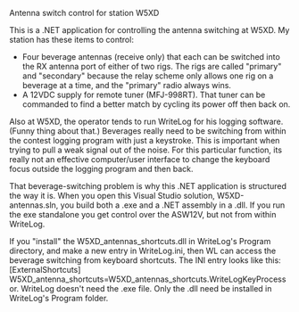 Antenna switch control for station W5XD

This is a .NET application for controlling the antenna switching at W5XD.
My station has these items to control:
<ul>
<li>Four beverage antennas (receive only) that each can be switched into the RX antenna port of either of two rigs. The rigs are called "primary" and "secondary" because the relay scheme
only allows one rig on a beverage at a time, and the "primary" radio always wins.</li>
<li>A 12VDC supply for remote tuner (MFJ-998RT). That tuner can be commanded to find a better match by cycling its power off then back on.
</ul>

Also at W5XD, the operator tends to run WriteLog for his logging software. (Funny thing
about that.) Beverages really need to be switching from within the contest logging program
with just a keystroke. This is important when trying to pull a weak signal out of the noise.
For this particular function, its really not an effective computer/user interface to
change the keyboard focus outside the logging program and then back.

That beverage-switching problem is why this .NET application is structured the way it is.
When you open this Visual Studio solution, W5XD-antennas.sln, you build both a .exe and
a .NET assembly in a .dll. If you run the exe standalone you get control over the ASW12V,
but not from within WriteLog.

If you "install" the W5XD_antennas_shortcuts.dll in WriteLog's Program directory,
and make a new entry in WriteLog.ini, then WL can access the beverage switching from
keyboard shortcuts. The INI entry looks like this:
[ExternalShortcuts]
W5XD_antenna_shortcuts=W5XD_antennas_shortcuts.WriteLogKeyProcessor.
WriteLog doesn't need the .exe file. Only the .dll need be installed in WriteLog's Program folder.
